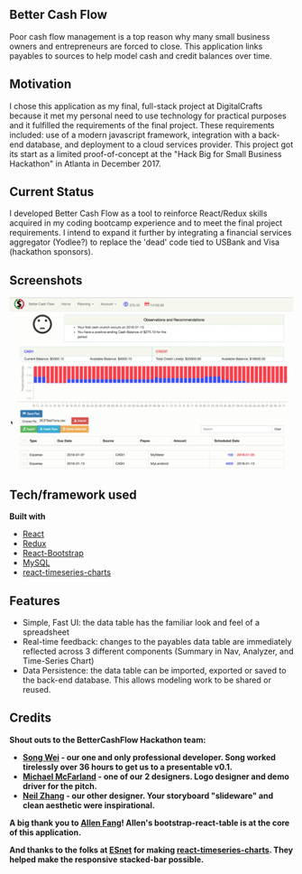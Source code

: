 ## Better Cash Flow
Poor cash flow management is a top reason why many small business owners and entrepreneurs are forced to close.  This application links payables to sources to help model cash and credit balances over time.

## Motivation
I chose this application as my final, full-stack project at DigitalCrafts because it met my personal need to use technology for practical purposes and it fulfilled the requirements of the final project.  These requirements included:  use of a modern javascript framework, integration with a back-end database, and deployment to a cloud services provider.  This project got its start as a limited proof-of-concept at the "Hack Big for Small Business Hackathon" in Atlanta in December 2017.

## Current Status
I developed Better Cash Flow as a tool to reinforce React/Redux skills acquired in my coding bootcamp experience and to meet the final project requirements.  I intend to expand it further by integrating a financial services aggregator (Yodlee?) to replace the 'dead' code tied to USBank and Visa (hackathon sponsors).

## Screenshots
![BetterCashFlow Logo](/client/public/images/BCFScreenshot.png)

## Tech/framework used

<b>Built with</b>
- [React](https://reactjs.org)
- [Redux](https://reduxjs.org)
- [React-Bootstrap](https://react-bootstrap.github.io/)
- [MySQL](https://mysql.com)
- [react-timeseries-charts](http://software.es.net/react-timeseries-charts/)

## Features
* Simple, Fast UI:  the data table has the familiar look and feel of a spreadsheet
* Real-time feedback:  changes to the payables data table are immediately reflected across 3 different components (Summary in Nav, Analyzer, and Time-Series Chart)
* Data Persistence:  the data table can be imported, exported or saved to the back-end database.  This allows modeling work to be shared or reused.


## Credits
<b>Shout outs to the BetterCashFlow Hackathon team:<b>
- [Song Wei](https://github.com/bluepine) - our one and only professional developer.  Song worked tirelessly over 36 hours to get us to a presentable v0.1.
- [Michael McFarland](https://github.com/mcfarland422) - one of our 2 designers.  Logo designer and demo driver for the pitch.
- [Neil Zhang](https://www.linkedin.com/in/chufengzhang/) - our other designer.  Your storyboard "slideware" and clean aesthetic were inspirational.

<b>A big thank you to [Allen Fang](https://github.com/AllenFang)<b>! Allen's bootstrap-react-table is at the core of this application.

<b>And thanks to the folks at [ESnet](http://www.es.net) for making [react-timeseries-charts](http://software.es.net/react-timeseries-charts/).  They helped make the responsive stacked-bar possible.
